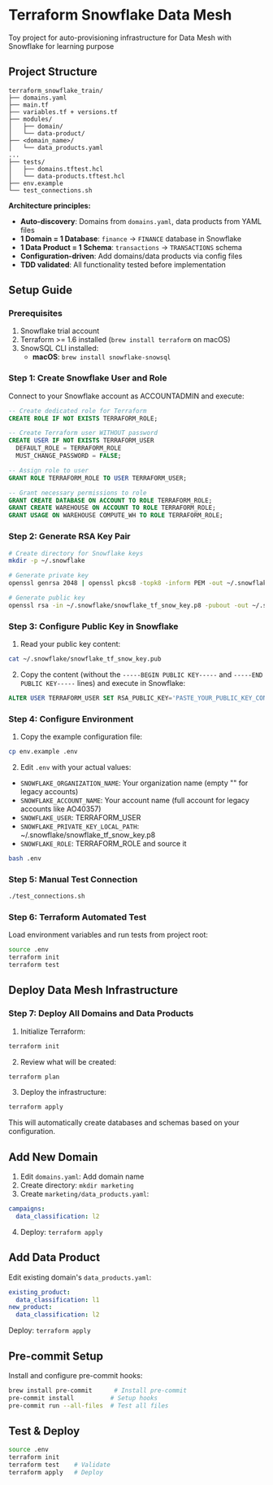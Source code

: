 # Terraform Snowflake Data Mesh

Toy project for auto-provisioning infrastructure for Data Mesh with Snowflake for learning purpose


## Project Structure

```
terraform_snowflake_train/
├── domains.yaml
├── main.tf
├── variables.tf + versions.tf
├── modules/
│   ├── domain/
│   └── data-product/
├── <domain_name>/
│   └── data_products.yaml
...
├── tests/
│   ├── domains.tftest.hcl
│   └── data-products.tftest.hcl
├── env.example
└── test_connections.sh
```

**Architecture principles:**
- **Auto-discovery**: Domains from `domains.yaml`, data products from YAML files
- **1 Domain = 1 Database**: `finance` → `FINANCE` database in Snowflake
- **1 Data Product = 1 Schema**: `transactions` → `TRANSACTIONS` schema
- **Configuration-driven**: Add domains/data products via config files
- **TDD validated**: All functionality tested before implementation

## Setup Guide

### Prerequisites

1. Snowflake trial account
2. Terraform >= 1.6 installed (`brew install terraform` on macOS)
3. SnowSQL CLI installed:
   - **macOS**: `brew install snowflake-snowsql`

### Step 1: Create Snowflake User and Role

Connect to your Snowflake account as ACCOUNTADMIN and execute:

```sql
-- Create dedicated role for Terraform
CREATE ROLE IF NOT EXISTS TERRAFORM_ROLE;

-- Create Terraform user WITHOUT password
CREATE USER IF NOT EXISTS TERRAFORM_USER
  DEFAULT_ROLE = TERRAFORM_ROLE
  MUST_CHANGE_PASSWORD = FALSE;

-- Assign role to user
GRANT ROLE TERRAFORM_ROLE TO USER TERRAFORM_USER;

-- Grant necessary permissions to role
GRANT CREATE DATABASE ON ACCOUNT TO ROLE TERRAFORM_ROLE;
GRANT CREATE WAREHOUSE ON ACCOUNT TO ROLE TERRAFORM_ROLE;
GRANT USAGE ON WAREHOUSE COMPUTE_WH TO ROLE TERRAFORM_ROLE;
```

### Step 2: Generate RSA Key Pair

```bash
# Create directory for Snowflake keys
mkdir -p ~/.snowflake

# Generate private key
openssl genrsa 2048 | openssl pkcs8 -topk8 -inform PEM -out ~/.snowflake/snowflake_tf_snow_key.p8 -nocrypt

# Generate public key
openssl rsa -in ~/.snowflake/snowflake_tf_snow_key.p8 -pubout -out ~/.snowflake/snowflake_tf_snow_key.pub
```

### Step 3: Configure Public Key in Snowflake

1. Read your public key content:
```bash
cat ~/.snowflake/snowflake_tf_snow_key.pub
```

2. Copy the content (without the `-----BEGIN PUBLIC KEY-----` and `-----END PUBLIC KEY-----` lines) and execute in Snowflake:
```sql
ALTER USER TERRAFORM_USER SET RSA_PUBLIC_KEY='PASTE_YOUR_PUBLIC_KEY_CONTENT_HERE';
```

### Step 4: Configure Environment

1. Copy the example configuration file:
```bash
cp env.example .env
```

2. Edit `.env` with your actual values:
- `SNOWFLAKE_ORGANIZATION_NAME`: Your organization name (empty "" for legacy accounts)
- `SNOWFLAKE_ACCOUNT_NAME`: Your account name (full account for legacy accounts like AO40357)
- `SNOWFLAKE_USER`: TERRAFORM_USER
- `SNOWFLAKE_PRIVATE_KEY_LOCAL_PATH`: ~/.snowflake/snowflake_tf_snow_key.p8
- `SNOWFLAKE_ROLE`: TERRAFORM_ROLE
and source it
```bash
bash .env
```

### Step 5: Manual Test Connection

```bash
./test_connections.sh
```

### Step 6: Terraform Automated Test

Load environment variables and run tests from project root:
```bash
source .env
terraform init
terraform test
```

## Deploy Data Mesh Infrastructure

### Step 7: Deploy All Domains and Data Products

1. Initialize Terraform:
```bash
terraform init
```

2. Review what will be created:
```bash
terraform plan
```

3. Deploy the infrastructure:
```bash
terraform apply
```

This will automatically create databases and schemas based on your configuration.

## Add New Domain

1. Edit `domains.yaml`: Add domain name
2. Create directory: `mkdir marketing`  
3. Create `marketing/data_products.yaml`:
```yaml
campaigns:
  data_classification: l2
```
4. Deploy: `terraform apply`

## Add Data Product

Edit existing domain's `data_products.yaml`:
```yaml
existing_product:
  data_classification: l1
new_product:
  data_classification: l2
```
Deploy: `terraform apply`

## Pre-commit Setup

Install and configure pre-commit hooks:
```bash
brew install pre-commit      # Install pre-commit
pre-commit install          # Setup hooks
pre-commit run --all-files  # Test all files
```

## Test & Deploy

```bash
source .env
terraform init
terraform test    # Validate
terraform apply   # Deploy
```
